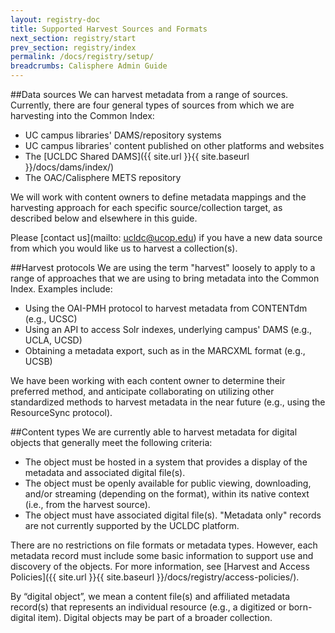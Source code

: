 ```yaml
---
layout: registry-doc
title: Supported Harvest Sources and Formats
next_section: registry/start
prev_section: registry/index
permalink: /docs/registry/setup/
breadcrumbs: Calisphere Admin Guide
---
```


##Data sources
We can harvest metadata from a range of sources. Currently, there are four general types of sources from which we are harvesting into the Common Index:

- UC campus libraries' DAMS/repository systems
- UC campus libraries' content published on other platforms and websites
- The [UCLDC Shared DAMS]({{ site.url }}{{ site.baseurl }}/docs/dams/index/)
- The OAC/Calisphere METS repository

We will work with content owners to define metadata mappings and the harvesting approach for each specific source/collection target, as described below and elsewhere in this guide.

Please [contact us](mailto: ucldc@ucop.edu) if you have a new data source from which you would like us to harvest a collection(s).

##Harvest protocols
We are using the term "harvest" loosely to apply to a range of approaches that we are using to bring metadata into the Common Index.  Examples include:

- Using the OAI-PMH protocol to harvest metadata from CONTENTdm (e.g., UCSC)
- Using an API to access Solr indexes, underlying campus' DAMS (e.g., UCLA, UCSD) 
- Obtaining a metadata export, such as in the MARCXML format (e.g., UCSB)

We have been working with each content owner to determine their preferred method, and anticipate collaborating on utilizing other standardized methods to harvest metadata in the near future (e.g., using the ResourceSync protocol). 

##Content types
We are currently able to harvest metadata for digital objects that generally meet the following criteria:

- The object must be hosted in a system that provides a display of the metadata and associated digital file(s).
- The object must be openly available for public viewing, downloading, and/or streaming (depending on the format), within its native context (i.e., from the harvest source). 
- The object must have associated digital file(s). "Metadata only" records are not currently supported by the UCLDC platform.

There are no restrictions on file formats or metadata types.  However, each metadata record must include some basic information to support use and discovery of the objects. For more information, see [Harvest and Access Policies]({{ site.url }}{{ site.baseurl }}/docs/registry/access-policies/).

<div class="note"><p>By “digital object”, we mean a content file(s) and affiliated metadata record(s) that represents an individual resource (e.g., a digitized or born-digital item).  Digital objects may be part of a broader collection.</p></div>

